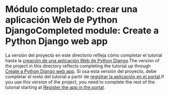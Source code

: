 # <a name="completed-module-create-a-python-django-web-app"></a><span data-ttu-id="e64a7-101">Módulo completado: crear una aplicación Web de Python Django</span><span class="sxs-lookup"><span data-stu-id="e64a7-101">Completed module: Create a Python Django web app</span></span>

<span data-ttu-id="e64a7-102">La versión del proyecto en este directorio refleja cómo completar el tutorial hasta la [creación de una aplicación Web de Python Django](https://docs.microsoft.com/graph/training/python-tutorial?tutorial-step=1).</span><span class="sxs-lookup"><span data-stu-id="e64a7-102">The version of the project in this directory reflects completing the tutorial up through [Create a Python Django web app](https://docs.microsoft.com/graph/training/python-tutorial?tutorial-step=1).</span></span> <span data-ttu-id="e64a7-103">Si usa esta versión del proyecto, debe completar el resto del tutorial a partir de [registrar la aplicación en el portal](https://docs.microsoft.com/graph/training/python-tutorial?tutorial-step=2).</span><span class="sxs-lookup"><span data-stu-id="e64a7-103">If you use this version of the project, you need to complete the rest of the tutorial starting at [Register the app in the portal](https://docs.microsoft.com/graph/training/python-tutorial?tutorial-step=2).</span></span>